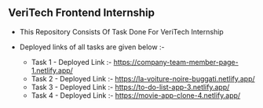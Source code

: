 ## VeriTech Frontend Internship

- This Repository Consists Of Task Done For VeriTech Internship

- Deployed links of all tasks are given below :- 
  - Task 1 -  Deployed Link :- https://company-team-member-page-1.netlify.app/
  - Task 2 -  Deployed Link :- https://la-voiture-noire-buggati.netlify.app/
  - Task 3 -  Deployed Link :- https://to-do-list-app-3.netlify.app/
  - Task 4 -  Deployed Link :- https://movie-app-clone-4.netlify.app/
